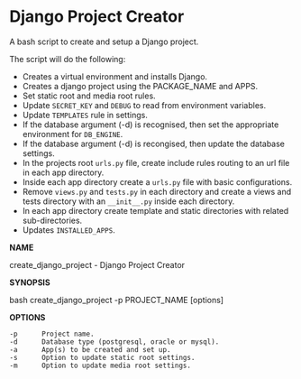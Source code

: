 # Django Project Creator

A bash script to create and setup a Django project.

The script will do the following:

- Creates a virtual environment and installs Django.
- Creates a django project using the PACKAGE_NAME and APPS.
- Set static root and media root rules.
- Update `SECRET_KEY` and `DEBUG` to read from environment variables.
- Update `TEMPLATES` rule in settings.
- If the database argument (-d) is recognised, then set the appropriate environment for `DB_ENGINE`.
- If the database argument (-d) is recongised, then update the database settings.
- In the projects root `urls.py` file, create include rules routing to an url file in each app directory.
- Inside each app directory create a `urls.py` file with basic configurations.
- Remove `views.py` and `tests.py` in each directory and create a views and tests directory with an `__init__.py` inside each directory.
- In each app directory create template and static directories with related sub-directories.
- Updates `INSTALLED_APPS`.

**NAME**

create_django_project - Django Project Creator

**SYNOPSIS**

bash create_django_project -p PROJECT_NAME [options]

**OPTIONS**

    -p      Project name.
    -d      Database type (postgresql, oracle or mysql).
    -a      App(s) to be created and set up.
    -s      Option to update static root settings.
    -m      Option to update media root settings.
